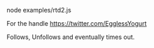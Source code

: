 node examples/rtd2.js

For the handle
https://twitter.com/EgglessYogurt

Follows, Unfollows and eventually times out.
